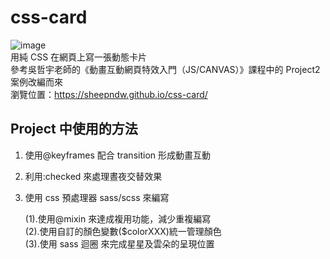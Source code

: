 # css-card

![image](https://raw.githubusercontent.com/SheepNDW/css-card/main/assets/cssCard.gif) <br>
用純 CSS 在網頁上寫一張動態卡片<br>
參考吳哲宇老師的《動畫互動網頁特效入門（JS/CANVAS）》課程中的 Project2 案例改編而來 <br>
瀏覽位置：https://sheepndw.github.io/css-card/

## Project 中使用的方法

1. 使用@keyframes 配合 transition 形成動畫互動
2. 利用:checked 來處理晝夜交替效果
3. 使用 css 預處理器 sass/scss 來編寫

   (1).使用@mixin 來達成複用功能，減少重複編寫  
   (2).使用自訂的顏色變數($colorXXX)統一管理顏色 <br>
   (3).使用 sass 迴圈 來完成星星及雲朵的呈現位置
